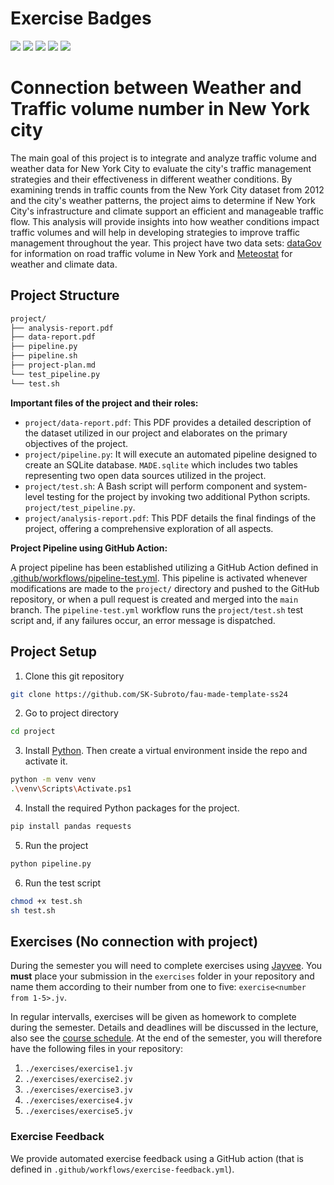 # Exercise Badges

![](https://byob.yarr.is/prosenjit-chd/MdAdDaEgg_FAU_Summer2024_Prosenjit_Chowdhury_23361276_made-template/score_ex1) ![](https://byob.yarr.is/prosenjit-chd/MdAdDaEgg_FAU_Summer2024_Prosenjit_Chowdhury_23361276_made-template/score_ex2) ![](https://byob.yarr.is/prosenjit-chd/MdAdDaEgg_FAU_Summer2024_Prosenjit_Chowdhury_23361276_made-template/score_ex3) ![](https://byob.yarr.is/prosenjit-chd/MdAdDaEgg_FAU_Summer2024_Prosenjit_Chowdhury_23361276_made-template/score_ex4) ![](https://byob.yarr.is/prosenjit-chd/MdAdDaEgg_FAU_Summer2024_Prosenjit_Chowdhury_23361276_made-template/score_ex5)

# Connection between Weather and Traffic volume number in New York city

The main goal of this project is to integrate and analyze traffic volume and weather data for New York City to evaluate the city's traffic management strategies and their effectiveness in different weather conditions. By examining trends in traffic counts from the New York City dataset from 2012 and the city's weather patterns, the project aims to determine if New York City's infrastructure and climate support an efficient and manageable traffic flow. This analysis will provide insights into how weather conditions impact traffic volumes and will help in developing strategies to improve traffic management throughout the year.
This project have two data sets: [dataGov](https://catalog.data.gov/dataset) for information on road traffic volume in New York and [Meteostat](https://meteostat.net/en/) for weather and climate data.


## Project Structure

```bash
project/             
├── analysis-report.pdf             
├── data-report.pdf               
├── pipeline.py                    
├── pipeline.sh                    
├── project-plan.md                        
└── test_pipeline.py             
└── test.sh             
```

**Important files of the project and their roles:**

- `project/data-report.pdf`: This PDF provides a detailed description of the dataset utilized in our project and elaborates on the primary objectives of the project.
- `project/pipeline.py`: It will execute an automated pipeline designed to create an SQLite database. `MADE.sqlite` which includes two tables representing two open data sources utilized in the project.
- `project/test.sh`: A Bash script will perform component and system-level testing for the project by invoking two additional Python scripts. `project/test_pipeline.py`.
- `project/analysis-report.pdf`: This PDF details the final findings of the project, offering a comprehensive exploration of all aspects.

**Project Pipeline using GitHub Action:** <br>

A project pipeline has been established utilizing a GitHub Action defined in [.github/workflows/pipeline-test.yml](.github/workflows/pipeline-test.yml). This pipeline is activated whenever modifications are made to the `project/` directory and pushed to the GitHub repository, or when a pull request is created and merged into the `main` branch. The `pipeline-test.yml` workflow runs the `project/test.sh` test script and, if any failures occur, an error message is dispatched.

## Project Setup

1. Clone this git repository
```bash
git clone https://github.com/SK-Subroto/fau-made-template-ss24
```
2. Go to project directory
```bash
cd project
```
3. Install [Python](https://www.python.org/). Then create a virtual environment inside the repo and activate it.
```bash
python -m venv venv
.\venv\Scripts\Activate.ps1 
```
4. Install the required Python packages for the project.
```bash
pip install pandas requests
```
5. Run the project
```bash
python pipeline.py
```
6. Run the test script
```bash
chmod +x test.sh
sh test.sh
```



## Exercises (No connection with project)
During the semester you will need to complete exercises using [Jayvee](https://github.com/jvalue/jayvee). You **must** place your submission in the `exercises` folder in your repository and name them according to their number from one to five: `exercise<number from 1-5>.jv`.

In regular intervalls, exercises will be given as homework to complete during the semester. Details and deadlines will be discussed in the lecture, also see the [course schedule](https://made.uni1.de/). At the end of the semester, you will therefore have the following files in your repository:

1. `./exercises/exercise1.jv`
2. `./exercises/exercise2.jv`
3. `./exercises/exercise3.jv`
4. `./exercises/exercise4.jv`
5. `./exercises/exercise5.jv`

### Exercise Feedback
We provide automated exercise feedback using a GitHub action (that is defined in `.github/workflows/exercise-feedback.yml`). 

